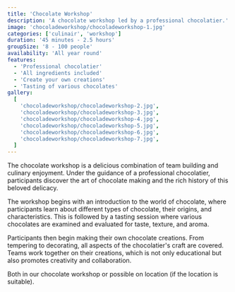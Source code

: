 ```yaml
---
title: 'Chocolate Workshop'
description: 'A chocolate workshop led by a professional chocolatier.'
image: 'chocoladeworkshop/chocoladeworkshop-1.jpg'
categories: ['culinair', 'workshop']
duration: '45 minutes - 2.5 hours'
groupSize: '8 - 100 people'
availability: 'All year round'
features:
  - 'Professional chocolatier'
  - 'All ingredients included'
  - 'Create your own creations'
  - 'Tasting of various chocolates'
gallery:
  [
    'chocoladeworkshop/chocoladeworkshop-2.jpg',
    'chocoladeworkshop/chocoladeworkshop-3.jpg',
    'chocoladeworkshop/chocoladeworkshop-4.jpg',
    'chocoladeworkshop/chocoladeworkshop-5.jpg',
    'chocoladeworkshop/chocoladeworkshop-6.jpg',
    'chocoladeworkshop/chocoladeworkshop-7.jpg',
  ]
---
```


The chocolate workshop is a delicious combination of team building and culinary enjoyment. Under the guidance of a professional chocolatier, participants discover the art of chocolate making and the rich history of this beloved delicacy.

The workshop begins with an introduction to the world of chocolate, where participants learn about different types of chocolate, their origins, and characteristics. This is followed by a tasting session where various chocolates are examined and evaluated for taste, texture, and aroma.

Participants then begin making their own chocolate creations. From tempering to decorating, all aspects of the chocolatier's craft are covered. Teams work together on their creations, which is not only educational but also promotes creativity and collaboration.

Both in our chocolate workshop or possible on location (if the location is suitable).
